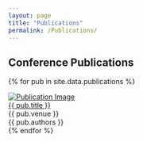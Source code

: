 ```yaml
---
layout: page
title: "Publications"
permalink: /Publications/
---
```


## Conference Publications

{% for pub in site.data.publications %}
<div class="pub-entry">
  <a href="{{ pub.link }}" target="_blank">
    <img src="{{ pub.img }}" alt="Publication Image" class="pub-thumb">
  </a>
  <div class="pub-details">
    <a href="{{ pub.link }}" class="pub-title" target="_blank">{{ pub.title }}</a>
    <div class="pub-meta">{{ pub.venue }}</div>
    <div class="pub-authors">{{ pub.authors }}</div>
  </div>
</div>
{% endfor %}

